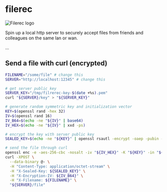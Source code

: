# filerec

![Filerec logo](/logo/filerec.png)

Spin up a local http server to securely accept files from friends and colleagues on the same lan or wan.

...


## Send a file with curl (encrypted)

```bash
FILENAME="/some/file" # change this
SERVER="http://localhost:12345" # change this

# get server public key
SERVER_KEY="/tmp/filrerec-key-$(date +%s).pem"
curl "${SERVER}/key" > "${SERVER_KEY}"

# generate random symmetric key and initialization vector
KEY=$(openssl rand -hex 32)
IV=$(openssl rand 16)
IV_B64=$(echo -ne "${IV}" | base64)
IV_HEX=$(echo -ne "${IV}" | xxd -ps)

# encrypt the key with server public key
SEALED_KEY=$(echo -ne "${KEY}" | openssl rsautl -encrypt -oaep -pubin -inkey ${SERVER_KEY} | base64)

# send the file through curl
openssl enc -e -aes-256-cbc -nosalt -iv "${IV_HEX}" -K "${KEY}" -in "${FILENAME}" | \
curl -XPOST \
  --data-binary @- \
  -H "Content-Type: application/octet-stream" \
  -H "X-Sealed-Key: ${SEALED_KEY}" \
  -H "X-Encryption-IV: ${IV_B64}" \
  -H "X-Filename: ${FILENAME}" \
  "${SERVER}/file"
```
